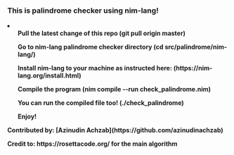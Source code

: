 <h3><strong>This is palindrome checker using nim-lang!<strong></h3>

<li>
  <ol>Pull the latest change of this repo (git pull origin master)</ol>
  <ol>Go to nim-lang palindrome checker directory (cd src/palindrome/nim-lang/)</ol>
  <ol>Install nim-lang to your machine as instructed here: (https://nim-lang.org/install.html)</ol>
  <ol>Compile the program (nim compile --run check_palindrome.nim)</ol>
  <ol>You can run the compiled file too! (./check_palindrome)</ol>
  <ol>Enjoy!</ol>
</li>

<p>Contributed by: [Azinudin Achzab](https://github.com/azinudinachzab)</p>
<p>Credit to: https://rosettacode.org/ for the main algorithm</p>
